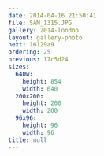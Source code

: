 ```yaml
---
date: 2014-04-16 21:50:41
file: SAM_1315.JPG
gallery: 2014-london
layout: gallery-photo
next: 16129a9
ordering: 25
previous: 17c5d24
sizes:
  640w:
    height: 854
    width: 640
  200x200:
    height: 200
    width: 200
  96x96:
    height: 96
    width: 96
title: null
---
```

